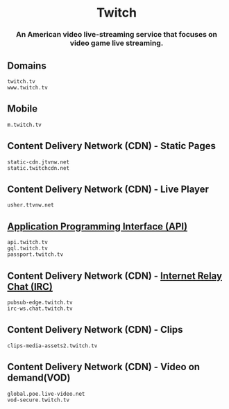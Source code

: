 <h1 align="center">Twitch</h1>
<h3 align="center">An American video live-streaming service that focuses on video game live streaming.</h3>

## Domains

```
twitch.tv
www.twitch.tv
```

## Mobile

```
m.twitch.tv
```

## Content Delivery Network (CDN) - Static Pages

```
static-cdn.jtvnw.net
static.twitchcdn.net
```

## Content Delivery Network (CDN) - Live Player

```
usher.ttvnw.net
```

## [Application Programming Interface (API)](https://dev.twitch.tv/docs/api/)

```
api.twitch.tv
gql.twitch.tv
passport.twitch.tv
```

## Content Delivery Network (CDN) - [Internet Relay Chat (IRC)](https://dev.twitch.tv/docs/pubsub/)

```
pubsub-edge.twitch.tv
irc-ws.chat.twitch.tv
```

## Content Delivery Network (CDN) - Clips

```
clips-media-assets2.twitch.tv
```

## Content Delivery Network (CDN) - Video on demand(VOD)

```
global.poe.live-video.net
vod-secure.twitch.tv
```
